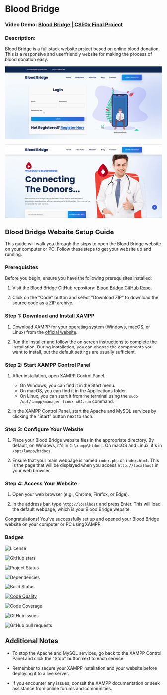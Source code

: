 # Blood Bridge

### Video Demo:  [Blood Bridge | CS50x Final Project](https://www.youtube.com/watch?v=3VZnSMy5QFg)

### Description:

Blood Bridge is a full stack website project based on online blood donation. This is a responsive and userfriendly website for making the process of blood donation easy.

![Login Page](./assets/images/sc1.png)

![Home Page](./assets/images/sc2.png)


## Blood Bridge Website Setup Guide

This guide will walk you through the steps to open the Blood Bridge website on your computer or PC. Follow these steps to get your website up and running.

### Prerequisites

Before you begin, ensure you have the following prerequisites installed:

1. Visit the Blood Bridge GitHub repository: [Blood Bridge GitHub Repo](https://github.com/qaidjoharj53/Blood-Bridge).

2. Click on the "Code" button and select "Download ZIP" to download the source code as a ZIP archive.

### Step 1: Download and Install XAMPP

1. Download XAMPP for your operating system (Windows, macOS, or Linux) from the [official website](https://www.apachefriends.org/index.html).

2. Run the installer and follow the on-screen instructions to complete the installation. During installation, you can choose the components you want to install, but the default settings are usually sufficient.

### Step 2: Start XAMPP Control Panel

1. After installation, open XAMPP Control Panel.

    - On Windows, you can find it in the Start menu.
    - On macOS, you can find it in the Applications folder.
    - On Linux, you can start it from the terminal using the `sudo /opt/lampp/manager-linux-x64.run` command.

2. In the XAMPP Control Panel, start the Apache and MySQL services by clicking the "Start" button next to each.

### Step 3: Configure Your Website

1. Place your Blood Bridge website files in the appropriate directory. By default, on Windows, it's in `C:\xampp\htdocs`. On macOS and Linux, it's in `/opt/lampp/htdocs`.

2. Ensure that your main webpage is named `index.php` or `index.html`. This is the page that will be displayed when you access `http://localhost` in your web browser.

### Step 4: Access Your Website

1. Open your web browser (e.g., Chrome, Firefox, or Edge).

2. In the address bar, type `http://localhost` and press Enter. This will load the default webpage, which is your Blood Bridge website.

Congratulations! You've successfully set up and opened your Blood Bridge website on your computer or PC using XAMPP.

### Badges
![License](https://img.shields.io/github/license/qaidjoharj53/Blood-Bridge)

![GitHub stars](https://img.shields.io/github/stars/qaidjoharj53/Blood-Bridge)

![Project Status](https://img.shields.io/badge/status-active-brightgreen)

![Dependencies](https://img.shields.io/badge/dependencies-up%20to%20date-brightgreen)

![Build Status](https://img.shields.io/travis/qaidjoharj53/Blood-Bridge)

[![Code Quality](https://img.shields.io/codeclimate/maintainability/qaidjoharj53/Blood-Bridge)](https://codeclimate.com/github/qaidjoharj53/Blood-Bridge)

![Code Coverage](https://img.shields.io/codecov/c/github/qaidjoharj53/Blood-Bridge)

![GitHub issues](https://img.shields.io/github/issues-raw/qaidjoharj53/Blood-Bridge)

![GitHub pull requests](https://img.shields.io/github/issues-pr-raw/qaidjoharj53/Blood-Bridge)


## Additional Notes

-   To stop the Apache and MySQL services, go back to the XAMPP Control Panel and click the "Stop" button next to each service.

-   Remember to secure your XAMPP installation and your website before deploying it to a live server.

-   If you encounter any issues, consult the XAMPP documentation or seek assistance from online forums and communities.
